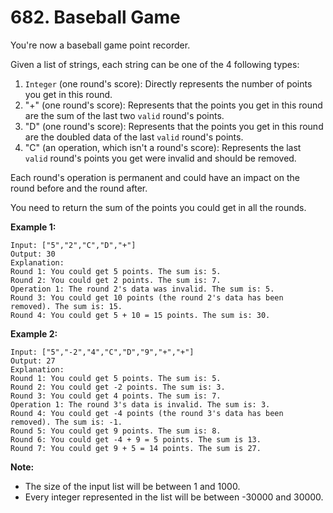 # 682. Baseball Game

You're now a baseball game point recorder.

Given a list of strings, each string can be one of the 4 following types:

1. `Integer` (one round's score): Directly represents the number of points you
   get in this round.
2. "+" (one round's score): Represents that the points you get in this round are
   the sum of the last two `valid` round's points.
3. "D" (one round's score): Represents that the points you get in this round are
   the doubled data of the last `valid` round's points.
4. "C" (an operation, which isn't a round's score): Represents the last `valid`
   round's points you get were invalid and should be removed.

Each round's operation is permanent and could have an impact on the round before
and the round after.

You need to return the sum of the points you could get in all the rounds.

__Example 1:__

```
Input: ["5","2","C","D","+"]
Output: 30
Explanation: 
Round 1: You could get 5 points. The sum is: 5.
Round 2: You could get 2 points. The sum is: 7.
Operation 1: The round 2's data was invalid. The sum is: 5.  
Round 3: You could get 10 points (the round 2's data has been removed). The sum is: 15.
Round 4: You could get 5 + 10 = 15 points. The sum is: 30.
```

__Example 2:__

```
Input: ["5","-2","4","C","D","9","+","+"]
Output: 27
Explanation: 
Round 1: You could get 5 points. The sum is: 5.
Round 2: You could get -2 points. The sum is: 3.
Round 3: You could get 4 points. The sum is: 7.
Operation 1: The round 3's data is invalid. The sum is: 3.  
Round 4: You could get -4 points (the round 3's data has been removed). The sum is: -1.
Round 5: You could get 9 points. The sum is: 8.
Round 6: You could get -4 + 9 = 5 points. The sum is 13.
Round 7: You could get 9 + 5 = 14 points. The sum is 27.
```

__Note:__

* The size of the input list will be between 1 and 1000.
* Every integer represented in the list will be between -30000 and 30000.
